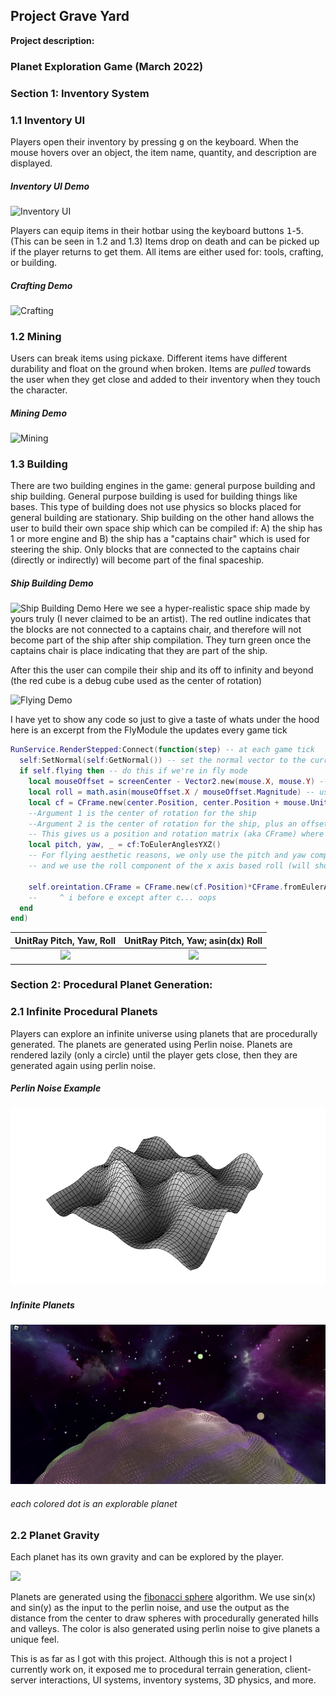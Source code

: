 ## Project Grave Yard

**Project description:** 

### Planet Exploration Game (March 2022)

### Section 1:  Inventory System

### 1.1 Inventory UI
Players open their inventory by pressing <kbd>g</kbd> on the keyboard. When the mouse hovers over an object, the item name, quantity, and description are displayed.
##### Inventory UI Demo
![Inventory UI](https://lh5.googleusercontent.com/rQqQz0kEEIEoqUMlmpGMyG7zu2gfI6fnFJ8801PCaVSQmoxBcFCkLazrroLaK-2FSe0=w2400)

Players can equip items in their hotbar using the keyboard buttons <kbd>1</kbd>-<kbd>5</kbd>. (This can be seen in 1.2 and 1.3) Items drop on death and can be picked up if the player returns to get them. All items are either used for: tools, crafting, or building.

##### Crafting Demo
![Crafting](https://lh4.googleusercontent.com/5X3poHfc8QsjL6MThtwczlRFE3r17UEf489up88daNjGMvjHlGXaGGNgSCIu6riZWtU=w2400)

### 1.2 Mining
Users can break items using pickaxe. Different items have different durability and float on the ground when broken. Items are *pulled* towards the user when they get close and added to their inventory when they touch the character.

##### Mining Demo
![Mining](https://lh4.googleusercontent.com/d8ZZA-CEF34t4iXrueOdlicw3sPZ4UfCUttnhbrLCj0JqeBi4pGMQ75x9ao0pG9T0ks=w2400)

### 1.3 Building
There are two building engines in the game: general purpose building and ship building. General purpose building is used for building things like bases. This type of building does not use physics so blocks placed for general building are stationary. Ship building on the other hand allows the user to build their own space ship which can be compiled if: A) the ship has 1 or more engine and B) the ship has a "captains chair" which is used for steering the ship. Only blocks that are connected to the captains chair (directly or indirectly) will become part of the final spaceship.

##### Ship Building Demo
![Ship Building Demo](https://lh4.googleusercontent.com/MdoiOzlV8AnvwQpIvk3ywJ6YAH8h0KzINd5MWPmZTpl3TJnSuA-0Gpir3YZD2o6GvZI=w2400)
Here we see a hyper-realistic space ship made by yours truly (I never claimed to be an artist).
The red outline indicates that the blocks are not connected to a captains chair, and therefore will not become part of the ship after ship compilation. They turn green once the captains chair is place indicating that they are part of the ship.

After this the user can compile their ship and its off to infinity and beyond (the red cube is a debug cube used as the center of rotation)

![Flying Demo](https://lh5.googleusercontent.com/RsHVToAsd2oOLFOpkwI2eZwdNnWgnXa-qz4ukFRqt45P1sfZCltG0NpW0FXhgmH2IwY=w2400)

I have yet to show any code so just to give a taste of whats under the hood here is an excerpt from the FlyModule the updates every game tick
```Lua
RunService.RenderStepped:Connect(function(step) -- at each game tick
  self:SetNormal(self:GetNormal()) -- set the normal vector to the current normal
  if self.flying then -- do this if we're in fly mode
    local mouseOffset = screenCenter - Vector2.new(mouse.X, mouse.Y) -- get distance of mouse from center of screen
    local roll = math.asin(mouseOffset.X / mouseOffset.Magnitude) -- use mouse distance from center in x axis as the "roll" component of the ship
    local cf = CFrame.new(center.Position, center.Position + mouse.UnitRay.Direction) -- this creates a vector starting at argument 1, looking at argument 2.
    --Argument 1 is the center of rotation for the ship
    --Argument 2 is the center of rotation for the ship, plus an offset which is a ray to the mouse’s position in 3d space
    -- This gives us a position and rotation matrix (aka CFrame) where the position is the current position of the center of rotation and
    local pitch, yaw, _ = cf:ToEulerAnglesYXZ()
    -- For flying aesthetic reasons, we only use the pitch and yaw components of this CFrame,
    -- and we use the roll component of the x axis based roll (will show this)
    
    self.oreintation.CFrame = CFrame.new(cf.Position)*CFrame.fromEulerAnglesYXZ(pitch, yaw, roll) -- this updates the position and rotation of our ship
    --     ^ i before e except after c... oops
  end
end)
```

UnitRay Pitch, Yaw, Roll            |  UnitRay Pitch, Yaw; asin(dx) Roll
:-------------------------:|:-------------------------:
![](https://lh3.googleusercontent.com/ND0W-JeFT6HcB10--Ykv-KfHH0GJ0QJ1VI7hVjNfWmyPSXcxT8esxeHcWCrU7HndRkQ=w2400)  |  ![](https://lh3.googleusercontent.com/KIcUs1sP5ocpqyJqvRN7sQ_N8GmBq4QrWojtZcZd07RIQlp0ffTMGeTGDUf2nfj9wgs=w2400)

### Section 2: Procedural Planet Generation: 

### 2.1 Infinite Procedural Planets
Players can explore an infinite universe using planets that are procedurally generated. The planets are generated using Perlin noise. Planets are rendered lazily (only a circle) until the player gets close, then they are generated again using perlin noise. 
##### Perlin Noise Example
![](images/perlin_noise.png)

##### Infinite Planets
![](images/planets.png)
###### *each colored dot is an explorable planet*
### 2.2 Planet Gravity
Each planet has its own gravity and can be explored by the player.

![](https://lh6.googleusercontent.com/2G2acvP6gImwhZbrHXxwVn74jCrvBrM1h7PTN62znaQsPgvTrmZiIxrQaotWj5i0wVY=w2400)

Planets are generated using the [fibonacci sphere](https://arxiv.org/pdf/0912.4540.pdf) algorithm. We use sin(x) and sin(y) as the input to the perlin noise, and use the output as the distance from the center to draw spheres with procedurally generated hills and valleys. The color is also generated using perlin noise to give planets a unique feel. 

This is as far as I got with this project. Although this is not a project I currently work on, it exposed me to procedural terrain generation, client-server interactions, UI systems, inventory systems, 3D physics, and more.
